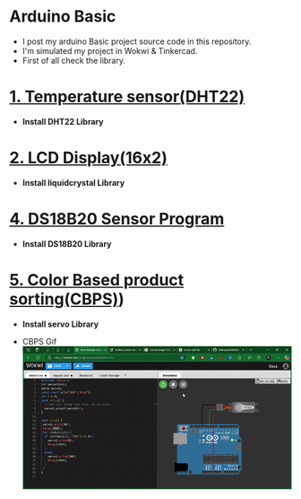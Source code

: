 # Arduino Basic 
- I post my arduino Basic project source code in this repository.
- I'm simulated my project in Wokwi & Tinkercad.
- First of all check the library.

# [1. Temperature sensor(DHT22)](https://github.com/Murugavel14/Arduino/blob/main/1.%20Temperature%20Sensor(DHT22))

- **Install DHT22 Library**

# [2. LCD Display(16x2) ](https://github.com/Murugavel14/Arduino/blob/main/2.%20LCD%20display%20(16x2))

- **Install liquidcrystal Library**

# [4. DS18B20 Sensor Program ](https://github.com/Murugavel14/Arduino/blob/main/4.%20DS18B20%20Sensor%20Program)

- **Install DS18B20 Library**

# [5. Color Based product sorting(CBPS)](https://github.com/Murugavel14/Arduino/blob/main/5.%20Color%20Based%20product%20sorting))

- **Install servo Library**

- CBPS Gif
  ![CBPS](https://github.com/Murugavel14/Arduino/blob/main/docs/servo.gif)
